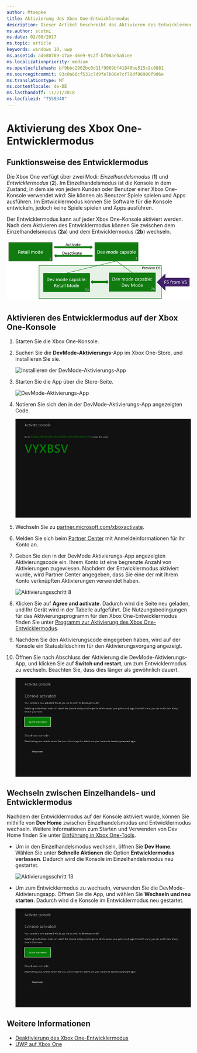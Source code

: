```yaml
---
author: Mtoepke
title: Aktivierung des Xbox One-Entwicklermodus
description: Dieser Artikel beschreibt das Aktivieren des Entwicklermodus, sodass Sie zwischen Retailmodus und Entwicklermodus wechseln können.
ms.author: scotmi
ms.date: 02/08/2017
ms.topic: article
keywords: windows 10, uwp
ms.assetid: ade80769-17ae-46e9-9c2f-bf08ae5a51ee
ms.localizationpriority: medium
ms.openlocfilehash: bf9bbc2962bc0d11f9969bf41840be515c9c0881
ms.sourcegitcommit: 93c0a60cf531c7d9fe7b00e7cf78df86906f9d6e
ms.translationtype: MT
ms.contentlocale: de-DE
ms.lasthandoff: 11/21/2018
ms.locfileid: "7559348"
---
```

# <a name="xbox-one-developer-mode-activation"></a>Aktivierung des Xbox One-Entwicklermodus

## <a name="how-developer-mode-works"></a>Funktionsweise des Entwicklermodus
Die Xbox One verfügt über zwei Modi: *Einzelhandelsmodus* (**1**) und *Entwicklermodus* (**2**). Im Einzelhandelsmodus ist die Konsole in dem Zustand, in dem sie von jedem Kunden oder Benutzer einer Xbox One-Konsole verwendet wird: Sie können als Benutzer Spiele spielen und Apps ausführen. Im Entwicklermodus können Sie Software für die Konsole entwickeln, jedoch keine Spiele spielen und Apps ausführen.

Der Entwicklermodus kann auf jeder Xbox One-Konsole aktiviert werden. Nach dem Aktivieren des Entwicklermodus können Sie zwischen dem Einzelhandelsmodus (**2a**) und dem Entwicklermodus (**2b**) wechseln.

![Xbox One-Modi](images/dev-mode-flow.png)

## <a name="activate-developer-mode-on-your-retail-xbox-one-console"></a>Aktivieren des Entwicklermodus auf der Xbox One-Konsole

1.  Starten Sie die Xbox One-Konsole.

2.  Suchen Sie die **DevMode-Aktivierungs**-App im Xbox One-Store, und installieren Sie sie.

    ![Installieren der DevMode-Aktivierungs-App](images/devkit-activation-1.png)

3.  Starten Sie die App über die Store-Seite.

    ![DevMode-Aktivierungs-App](images/devkit-activation-2.png)

4.  Notieren Sie sich den in der DevMode-Aktivierungs-App angezeigten Code.

    ![Aktivierungsschritt 5](images/activation-step-5.png)  
    
5.  Wechseln Sie zu [partner.microsoft.com/xboxactivate](https://partner.microsoft.com/xboxactivate).

6.  Melden Sie sich beim [Partner Center](https://partner.microsoft.com/dashboard) mit Anmeldeinformationen für Ihr Konto an.

7.  Geben Sie den in der DevMode Aktivierungs-App angezeigten Aktivierungscode ein. Ihrem Konto ist eine begrenzte Anzahl von Aktivierungen zugewiesen. Nachdem der Entwicklermodus aktiviert wurde, wird Partner Center angegeben, dass Sie eine der mit Ihrem Konto verknüpften Aktivierungen verwendet haben.

    ![Aktivierungsschritt 8](images/activation-step-8-rs2.png)    
    
8.  Klicken Sie auf **Agree and activate**. Dadurch wird die Seite neu geladen, und Ihr Gerät wird in der Tabelle aufgeführt. Die Nutzungsbedingungen für das Aktivierungsprogramm für den Xbox One-Entwicklermodus finden Sie unter [Programm zur Aktivierung des Xbox One-Entwicklermodus](http://go.microsoft.com/fwlink/p/?LinkId=760399).

9.  Nachdem Sie den Aktivierungscode eingegeben haben, wird auf der Konsole ein Statusbildschirm für den Aktivierungsvorgang angezeigt.  
    
10. Öffnen Sie nach Abschluss der Aktivierung die DevMode-Aktivierungs-App, und klicken Sie auf **Switch und restart**, um zum Entwicklermodus zu wechseln. Beachten Sie, dass dies länger als gewöhnlich dauert.

    ![Aktivierungsschritt 12](images/activation-step-12.png)   

## <a name="switch-between-retail-and-developer-mode"></a>Wechseln zwischen Einzelhandels- und Entwicklermodus
Nachdem der Entwicklermodus auf der Konsole aktiviert wurde, können Sie mithilfe von **Dev Home** zwischen Einzelhandelsmodus und Entwicklermodus wechseln. Weitere Informationen zum Starten und Verwenden von Dev Home finden Sie unter [Einführung in Xbox One-Tools](introduction-to-xbox-tools.md).

* Um in den Einzelhandelsmodus wechseln, öffnen Sie **Dev Home**. Wählen Sie unter **Schnelle Aktionen** die Option **Entwicklermodus verlassen**. Dadurch wird die Konsole im Einzelhandelsmodus neu gestartet.    

  ![Aktivierungsschritt 13](images/activation-step-13-rs4.png)  
  
* Um zum Entwicklermodus zu wechseln, verwenden Sie die DevMode-Aktivierungsapp. Öffnen Sie die App, und wählen Sie **Wechseln und neu starten**. Dadurch wird die Konsole im Entwicklermodus neu gestartet.  

  ![Aktivierungsschritt 14](images/activation-step-12.png)  

## <a name="see-also"></a>Weitere Informationen
- [Deaktivierung des Xbox One-Entwicklermodus](devkit-deactivation.md)
- [UWP auf Xbox One](index.md)
